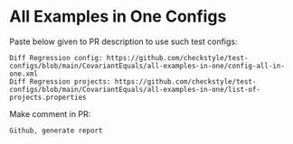 # All Examples in One Configs
Paste below given to PR description to use such test configs:
```
Diff Regression config: https://github.com/checkstyle/test-configs/blob/main/CovariantEquals/all-examples-in-one/config-all-in-one.xml
Diff Regression projects: https://github.com/checkstyle/test-configs/blob/main/CovariantEquals/all-examples-in-one/list-of-projects.properties
```
Make comment in PR:
```
Github, generate report
```
